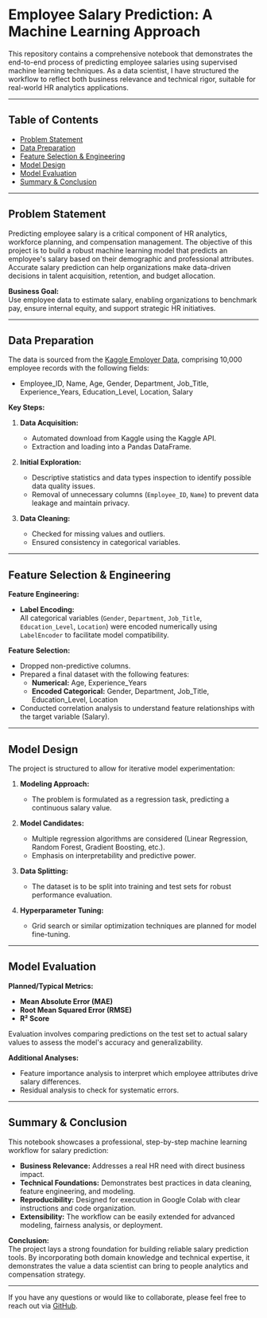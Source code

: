 # Employee Salary Prediction: A Machine Learning Approach

This repository contains a comprehensive notebook that demonstrates the end-to-end process of predicting employee salaries using supervised machine learning techniques. As a data scientist, I have structured the workflow to reflect both business relevance and technical rigor, suitable for real-world HR analytics applications.

---

## Table of Contents

- [Problem Statement](#problem-statement)
- [Data Preparation](#data-preparation)
- [Feature Selection & Engineering](#feature-selection--engineering)
- [Model Design](#model-design)
- [Model Evaluation](#model-evaluation)
- [Summary & Conclusion](#summary--conclusion)

---

## Problem Statement

Predicting employee salary is a critical component of HR analytics, workforce planning, and compensation management. The objective of this project is to build a robust machine learning model that predicts an employee's salary based on their demographic and professional attributes. Accurate salary prediction can help organizations make data-driven decisions in talent acquisition, retention, and budget allocation.

**Business Goal:**  
Use employee data to estimate salary, enabling organizations to benchmark pay, ensure internal equity, and support strategic HR initiatives.

---

## Data Preparation

The data is sourced from the [Kaggle Employer Data](https://www.kaggle.com/datasets/gmudit/employer-data), comprising 10,000 employee records with the following fields:

- Employee_ID, Name, Age, Gender, Department, Job_Title, Experience_Years, Education_Level, Location, Salary

**Key Steps:**
1. **Data Acquisition:**  
   - Automated download from Kaggle using the Kaggle API.
   - Extraction and loading into a Pandas DataFrame.

2. **Initial Exploration:**  
   - Descriptive statistics and data types inspection to identify possible data quality issues.
   - Removal of unnecessary columns (`Employee_ID`, `Name`) to prevent data leakage and maintain privacy.

3. **Data Cleaning:**  
   - Checked for missing values and outliers.
   - Ensured consistency in categorical variables.

---

## Feature Selection & Engineering

**Feature Engineering:**
- **Label Encoding:**  
  All categorical variables (`Gender`, `Department`, `Job_Title`, `Education_Level`, `Location`) were encoded numerically using `LabelEncoder` to facilitate model compatibility.

**Feature Selection:**
- Dropped non-predictive columns.
- Prepared a final dataset with the following features:
    - **Numerical:** Age, Experience_Years
    - **Encoded Categorical:** Gender, Department, Job_Title, Education_Level, Location
- Conducted correlation analysis to understand feature relationships with the target variable (Salary).

---

## Model Design

The project is structured to allow for iterative model experimentation:

1. **Modeling Approach:**  
   - The problem is formulated as a regression task, predicting a continuous salary value.

2. **Model Candidates:**  
   - Multiple regression algorithms are considered (Linear Regression, Random Forest, Gradient Boosting, etc.).
   - Emphasis on interpretability and predictive power.

3. **Data Splitting:**  
   - The dataset is to be split into training and test sets for robust performance evaluation.

4. **Hyperparameter Tuning:**  
   - Grid search or similar optimization techniques are planned for model fine-tuning.

---

## Model Evaluation

**Planned/Typical Metrics:**
- **Mean Absolute Error (MAE)**
- **Root Mean Squared Error (RMSE)**
- **R² Score**

Evaluation involves comparing predictions on the test set to actual salary values to assess the model's accuracy and generalizability.

**Additional Analyses:**
- Feature importance analysis to interpret which employee attributes drive salary differences.
- Residual analysis to check for systematic errors.

---

## Summary & Conclusion

This notebook showcases a professional, step-by-step machine learning workflow for salary prediction:

- **Business Relevance:** Addresses a real HR need with direct business impact.
- **Technical Foundations:** Demonstrates best practices in data cleaning, feature engineering, and modeling.
- **Reproducibility:** Designed for execution in Google Colab with clear instructions and code organization.
- **Extensibility:** The workflow can be easily extended for advanced modeling, fairness analysis, or deployment.

**Conclusion:**  
The project lays a strong foundation for building reliable salary prediction tools. By incorporating both domain knowledge and technical expertise, it demonstrates the value a data scientist can bring to people analytics and compensation strategy.

---

If you have any questions or would like to collaborate, please feel free to reach out via [GitHub](https://github.com/laiyungseng).
